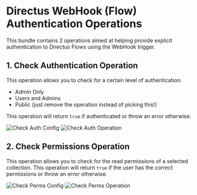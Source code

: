 # Directus WebHook (Flow) Authentication Operations

This bundle contains 2 operations aimed at helping provide explicit authentication to Directus Flows using the WebHook trigger.

## 1. Check Authentication Operation

This operation allows you to check for a certain level of authentication:
- Admin Only 
- Users and Admins
- Public (just remove the operation instead of picking this!)

This operation will return `true` if authenticated or throw an error otherwise.

![Check Auth Config](https://github.com/br41nslug/directus-extension-webhook-authentication/main/examples/check_auth_config.png)
![Check Auth Operation](https://github.com/br41nslug/directus-extension-webhook-authentication/main/examples/check_auth_op.png)

## 2. Check Permissions Operation

This operation allows you to check for the read permissions of a selected collection.
This operation will return `true` if the user has the correct permissions or throw an error otherwise.

![Check Perms Config](https://github.com/br41nslug/directus-extension-webhook-authentication/main/examples/check_perms_config.png)
![Check Perms Operation](https://github.com/br41nslug/directus-extension-webhook-authentication/main/examples/check_perms_op.png)
